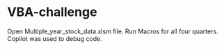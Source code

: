 # VBA-challenge
Open Multiple_year_stock_data.xlsm file.
Run Macros for all four quarters.
Copilot was used to debug code.
